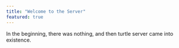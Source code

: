 ```yaml
---
title: "Welcome to the Server"
featured: true
---
```


In the beginning, there was nothing, and then turtle server came into existence.
